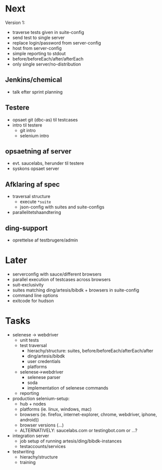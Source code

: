# Next

Version 1:

- traverse tests given in suite-config
- send test to single server
- replace login/password from server-config
- host from server-config
- simple reporting to stdout
- before/beforeEach/after/afterEach
- only single server/no-distribution

## Jenkins/chemical
- talk efter sprint planning

## Testere
- opsaet git (dbc-as) til testcases
- intro til testere
    - git intro
    - selenium intro

## opsaetning af server
- evt. saucelabs, herunder til testere
- syskons opsaet server

## Afklaring af spec
- traversal structure
    - execute `*suite`
    - json-config with suites and suite-configs
- parallelitetshaandtering

## ding-support
- oprettelse af testbrugere/admin

# Later

- serverconfig with sauce/different browsers
- parallel execution of testcases across browsers
- suit-exclusivity
- suites matching ding/artesis/bibdk + browsers in suite-config
- command line options
- exitcode for hudson

# Tasks

- selenese -> webdriver
    - unit tests
    - test traversal
        - hierachy/structure: suites, before/beforeEach/afterEach/after
        - ding/artesis/bibdk
        - user credentials
        - platforms
    - selenese->webdriver
        - selenese parser
        - soda
        - implementation of selenese commands
    - reporting
- production selenium-setup: 
    - hub + nodes 
    - platforms (ie. linux, windows, mac)
    - browsers (ie. firefox, internet-explorer, chrome, webdriver, iphone, android))
    - browser versions (...)
    - ALTERNATIVELY: saucelabs.com or testingbot.com or ...?
- integration server
    - job setup of running artesis/ding/bibdk-instances
    - testaccounts/services
- testwriting
    - hierachy/structure
    - training
